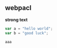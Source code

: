 ## webpacl
**strong text**

```javascript
var a = "hello world";
var b = "good luck";
```
```
aaa
```